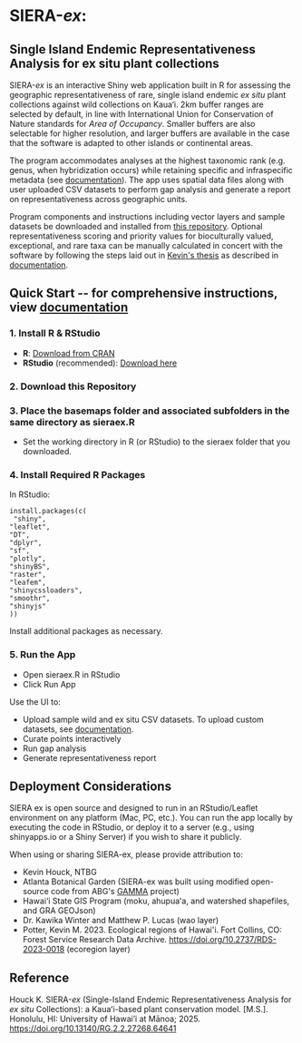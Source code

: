 # SIERA-*ex*: 
## Single Island Endemic Representativeness Analysis for ex situ plant collections
SIERA-*ex* is an interactive Shiny web application built in R for assessing the geographic representativeness of rare, single island endemic *ex situ* plant collections against wild collections on Kaua‘i. 2km buffer ranges are selected by default, in line with International Union for Conservation of Nature standards for *Area of Occupancy*. Smaller buffers are also selectable for higher resolution, and larger buffers are available in the case that the software is adapted to other islands or continental areas.

The program accommodates analyses at the highest taxonomic rank (e.g. genus, when hybridization occurs) while retaining specific and infraspecific metadata (see [documentation](https://github.com/plantrecords/sieraex/blob/main/comprehensive_instructions.md#siera-ex-documentation)). The app uses spatial data files along with user uploaded CSV datasets to perform gap analysis and generate a report on representativeness across geographic units. 

Program components and instructions including vector layers and sample datasets be downloaded and installed from [this repository](https://github.com/plantrecords/sieraex). Optional representativeness scoring and priority values for bioculturally valued, exceptional, and rare taxa can be manually calculated in concert with the software by following the steps laid out in [Kevin's thesis](https://doi.org/10.13140/RG.2.2.27268.64641) as described in [documentation](https://github.com/plantrecords/sieraex/blob/main/comprehensive_instructions.md#siera-ex-documentation). 

## Quick Start -- for comprehensive instructions, view [documentation](https://github.com/plantrecords/sieraex/blob/main/comprehensive_instructions.md#siera-ex-documentation)

### 1. Install R & RStudio
- **R**: [Download from CRAN](http://cran.r-project.org)  
- **RStudio** (recommended): [Download here](https://posit.co/download/rstudio-desktop)

### 2. Download this Repository
### 3. Place the basemaps folder and associated subfolders in the same directory as sieraex.R
- Set the working directory in R (or RStudio) to the sieraex folder that you downloaded.
### 4. Install Required R Packages

In RStudio:

    install.packages(c(
     "shiny",
    "leaflet",
    "DT",
    "dplyr",
    "sf",
    "plotly",
    "shinyBS",
    "raster",
    "leafem",
    "shinycssloaders",
    "smoothr",
    "shinyjs"
    ))

Install additional packages as necessary.

### 5. Run the App

- Open sieraex.R in RStudio
- Click Run App

Use the UI to:

- Upload sample wild and ex situ CSV datasets. To upload custom datasets, see [documentation](https://github.com/plantrecords/sieraex/blob/main/comprehensive_instructions.md#siera-ex-documentation).
- Curate points interactively
- Run gap analysis
- Generate representativeness report

## Deployment Considerations

SIERA ex is open source and designed to run in an RStudio/Leaflet environment on any platform (Mac, PC, etc.). You can run the app locally by executing the code in RStudio, or deploy it to a server (e.g., using shinyapps.io or a Shiny Server) if you wish to share it publicly.

When using or sharing SIERA-ex, please provide attribution to:

- Kevin Houck, NTBG
- Atlanta Botanical Garden (SIERA-ex was built using modified open-source code from ABG's [GAMMA](https://github.com/AtlantaBotanicalGarden/gap-analysis-shiny-app) project)
- Hawai‘i State GIS Program (moku, ahupuaʻa, and watershed shapefiles, and GRA GEOJson)
- Dr. Kawika Winter and Matthew P. Lucas (wao layer)
- Potter, Kevin M. 2023. Ecological regions of Hawai'i. Fort Collins, CO: Forest Service Research Data Archive. https://doi.org/10.2737/RDS-2023-0018 (ecoregion layer)

## Reference

Houck K. SIERA-*ex* (Single-Island Endemic Representativeness Analysis for *ex situ* Collections): a Kauaʻi-based plant conservation model. [M.S.]. Honolulu, HI: University of Hawai’i at Mānoa; 2025. https://doi.org/10.13140/RG.2.2.27268.64641
